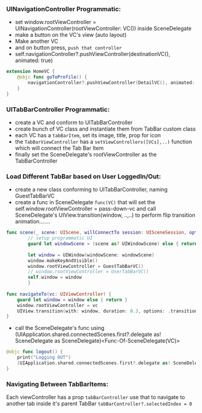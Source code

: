 ### UINavigationController Programmatic:
- set window.rootViewController = UINavigationController(rootViewController: VC()) inside SceneDelegate
- make a button on the VC's view (auto layout)
- Make another VC
- and on button press, `push that controller`
- self.navigationController?.pushViewController(destinationVC(), animated: true)

```swift
extension HomeVC {
    @objc func goToProfile() {
        navigationController?.pushViewController(DetailVC(), animated: true)
    }
}
```


### UITabBarController Programmatic:
- create a VC and conform to UITabBarController
- create bunch of  VC class and instantiate them from TabBar custom class
- each VC has a `tabBarItem`, set its image, title, prop for icon
- the `TabBarViewController` has a `setViewControllers([VCs],..)` function which will connect the Tab Bar Item
- finally set the SceneDelegate's rootViewController as the TabBarController

### Load Different TabBar based on User LoggedIn/Out:
- create a new class conforming to UITabBarController, naming GuestTabBarVC
- create a func in SceneDelegate `func(VC)` that will set the self.window.rootViewController = pass-down-vc and call SceneDelegate's UIView.transition(window, ..,..) to perform flip transition animation.......

```swift
func scene(_ scene: UIScene, willConnectTo session: UISceneSession, options connectionOptions: UIScene.ConnectionOptions) {        
        // setup programmatic UI
        guard let windowScene = (scene as? UIWindowScene) else { return }
        
        let window = UIWindow(windowScene: windowScene)
        window.makeKeyAndVisible()
        window.rootViewController = GuestTabBarVC()
        // window.rootViewController = UserTabBarVC()
        self.window = window
        }
    
func navigateTo(vc: UIViewController) {
    guard let window = window else { return }
    window.rootViewController = vc
    UIView.transition(with: window, duration: 0.3, options: .transitionFlipFromLeft, animations: nil, completion: nil)
}
```

- call the SceneDelegate's func using (UIApplication.shared.connectedScenes.first?.delegate as! SceneDelegate as SceneDelegate)<Func-Of-SceneDelegate(VC)>

```swift
@objc func logout() {
    print("Logging OUT")
    (UIApplication.shared.connectedScenes.first?.delegate as! SceneDelegate as SceneDelegate).navigateTo(vc: GuestTabBarVC())
}
```
### Navigating Between TabBarItems:
Each viewController has a prop `tabBarController` use that to navigate to another tab inside it's parent TabBar
`tabBarController?.selectedIndex = 0`